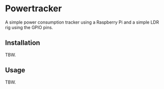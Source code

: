 # Powertracker

A simple power consumption tracker using a Raspberry Pi and a simple LDR
rig using the GPIO pins.

## Installation

TBW.

## Usage

TBW.

